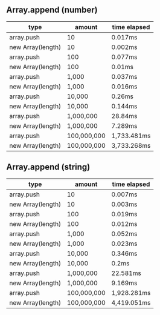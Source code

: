 ## Array.append (number)

|type|amount|time elapsed|
|-|-|-|
array.push|10|0.017ms
new Array(length)|10|0.002ms
array.push|100|0.077ms
new Array(length)|100|0.01ms
array.push|1,000|0.037ms
new Array(length)|1,000|0.016ms
array.push|10,000|0.26ms
new Array(length)|10,000|0.144ms
array.push|1,000,000|28.84ms
new Array(length)|1,000,000|7.289ms
array.push|100,000,000|1,733.481ms
new Array(length)|100,000,000|3,733.268ms
## Array.append (string)

|type|amount|time elapsed|
|-|-|-|
array.push|10|0.007ms
new Array(length)|10|0.003ms
array.push|100|0.019ms
new Array(length)|100|0.012ms
array.push|1,000|0.052ms
new Array(length)|1,000|0.023ms
array.push|10,000|0.346ms
new Array(length)|10,000|0.2ms
array.push|1,000,000|22.581ms
new Array(length)|1,000,000|9.169ms
array.push|100,000,000|1,928.281ms
new Array(length)|100,000,000|4,419.051ms
